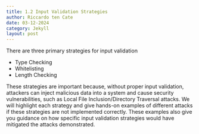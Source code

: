 ```yaml
---
title: 1.2 Input Validation Strategies
author: Riccardo ten Cate
date: 03-12-2024
category: Jekyll
layout: post
---
```


There are three primary strategies for input validation

- Type Checking
- Whitelisting
- Length Checking

These strategies are important because, without proper input validation, attackers can inject malicious data into a system and cause security vulnerabilities, such as Local File Inclusion/Directory Traversal attacks. We will highlight each strategy and give hands-on examples of different attacks if these strategies are not implemented correctly. These examples also give you guidance on how specific input validation strategies would have mitigated the attacks demonstrated.